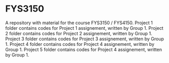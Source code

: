 # FYS3150
A repository with material for the course FYS3150 / FYS4150. 
Project 1 folder contains codes for Project 1 assignement, written by Group 1.
Project 2 folder contains codes for Project 2 assignement, written by Group 1.
Project 3 folder contains codes for Project 3 assignement, written by Group 1.
Project 4 folder contains codes for Project 4 assignement, written by Group 1.
Project 5 folder contains codes for Project 4 assignement, written by Group 1.